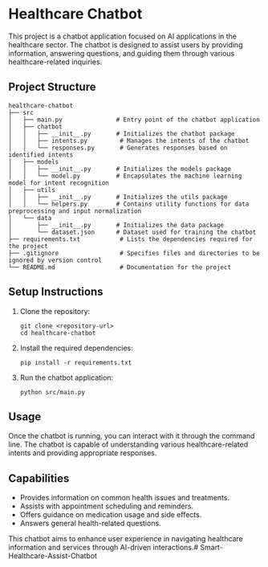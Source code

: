 # Healthcare Chatbot

This project is a chatbot application focused on AI applications in the healthcare sector. The chatbot is designed to assist users by providing information, answering questions, and guiding them through various healthcare-related inquiries.

## Project Structure

```
healthcare-chatbot
├── src
│   ├── main.py               # Entry point of the chatbot application
│   ├── chatbot
│   │   ├── __init__.py       # Initializes the chatbot package
│   │   ├── intents.py         # Manages the intents of the chatbot
│   │   └── responses.py       # Generates responses based on identified intents
│   ├── models
│   │   ├── __init__.py       # Initializes the models package
│   │   └── model.py          # Encapsulates the machine learning model for intent recognition
│   ├── utils
│   │   ├── __init__.py       # Initializes the utils package
│   │   └── helpers.py        # Contains utility functions for data preprocessing and input normalization
│   └── data
│       ├── __init__.py       # Initializes the data package
│       └── dataset.json      # Dataset used for training the chatbot
├── requirements.txt           # Lists the dependencies required for the project
├── .gitignore                 # Specifies files and directories to be ignored by version control
└── README.md                  # Documentation for the project
```

## Setup Instructions

1. Clone the repository:
   ```
   git clone <repository-url>
   cd healthcare-chatbot
   ```

2. Install the required dependencies:
   ```
   pip install -r requirements.txt
   ```

3. Run the chatbot application:
   ```
   python src/main.py
   ```

## Usage

Once the chatbot is running, you can interact with it through the command line. The chatbot is capable of understanding various healthcare-related intents and providing appropriate responses.

## Capabilities

- Provides information on common health issues and treatments.
- Assists with appointment scheduling and reminders.
- Offers guidance on medication usage and side effects.
- Answers general health-related questions.

This chatbot aims to enhance user experience in navigating healthcare information and services through AI-driven interactions.#   S m a r t - H e a l t h c a r e - A s s i s t - C h a t b o t  
 